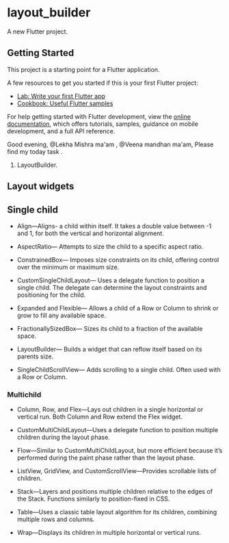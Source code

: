 # layout_builder

A new Flutter project.

## Getting Started

This project is a starting point for a Flutter application.

A few resources to get you started if this is your first Flutter project:

- [Lab: Write your first Flutter app](https://docs.flutter.dev/get-started/codelab)
- [Cookbook: Useful Flutter samples](https://docs.flutter.dev/cookbook)

For help getting started with Flutter development, view the
[online documentation](https://docs.flutter.dev/), which offers tutorials,
samples, guidance on mobile development, and a full API reference.

Good evening,
 @Lekha Mishra ma'am , @Veena mandhan ma'am, 
Please find my today task .
1. LayoutBuilder.
## Layout widgets

## Single child

- Align—Aligns- 
    a child within itself. It takes a double value between -1 and 1, for both the vertical and horizontal alignment.

- AspectRatio—
    Attempts to size the child to a specific aspect ratio.

- ConstrainedBox—
    Imposes size constraints on its child, offering control over the minimum or maximum size.

- CustomSingleChildLayout—
    Uses a delegate function to position a single child. The delegate can determine the layout constraints and positioning for the child.
    
- Expanded and Flexible—
    Allows a child of a Row or Column to shrink or grow to fill any available space.

- FractionallySizedBox—
    Sizes its child to a fraction of the available space.

- LayoutBuilder—
    Builds a widget that can reflow itself based on its parents size.

- SingleChildScrollView—
    Adds scrolling to a single child. Often used with a Row or Column.

### Multichild

- Column, Row, and Flex—Lays out children in a single horizontal or vertical run. Both Column and Row extend the Flex widget.

- CustomMultiChildLayout—Uses a delegate function to position multiple children during the layout phase.

- Flow—Similar to CustomMultiChildLayout, but more efficient because it’s performed during the paint phase rather than the layout phase.

- ListView, GridView, and CustomScrollView—Provides scrollable lists of children.

- Stack—Layers and positions multiple children relative to the edges of the Stack. Functions similarly to position-fixed in CSS.

- Table—Uses a classic table layout algorithm for its children, combining multiple rows and columns.

- Wrap—Displays its children in multiple horizontal or vertical runs.

